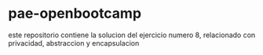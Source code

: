# pae-openbootcamp
este repositorio contiene la solucion del ejercicio numero 8, relacionado con privacidad, abstraccion y encapsulacion 
